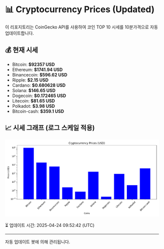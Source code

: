 
# 📊 Cryptocurrency Prices (Updated)

이 리포지토리는 CoinGecko API를 사용하여 코인 TOP 10 시세를 10분가격으로 자동 업데이트합니다.

## 💰 현재 시세
- Bitcoin: **$92357 USD**
- Ethereum: **$1741.94 USD**
- Binancecoin: **$596.62 USD**
- Ripple: **$2.15 USD**
- Cardano: **$0.680628 USD**
- Solana: **$146.65 USD**
- Dogecoin: **$0.172465 USD**
- Litecoin: **$81.65 USD**
- Polkadot: **$3.98 USD**
- Bitcoin-cash: **$359.1 USD**

## 📈 시세 그래프 (로그 스케일 적용)
![Crypto Prices](crypto_prices.png)

⏳ 업데이트 시간: 2025-04-24 09:52:42 (UTC)

---
자동 업데이트 봇에 의해 관리됩니다.
